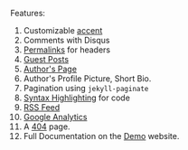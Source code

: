 ---
---
Features:

1. Customizable [accent](http://ankitsultana.me/accent/documentation.html)
2. Comments with Disqus
3. [Permalinks](http://ankitsultana.me/accent/testing.html) for headers
4. [Guest Posts](http://ankitsultana.me/accent/guest-posts.html)
5. [Author's Page](http://ankitsultana.me/accent/about)
6. Author's Profile Picture, Short Bio.
7. Pagination using `jekyll-paginate`
8. [Syntax Highlighting](http://ankitsultana.me/accent/documentation.html) for code
9. [RSS Feed](http://ankitsultana.me/accent/feed.xml)
10. [Google Analytics](http://ankitsultana.me/accent/documentation.html)
11. A [404](http://ankitsultana.me/accent/404.html) page.
12. Full Documentation on the [Demo](http://ankitsultana.me/accent) website.

